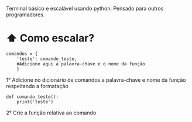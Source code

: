 Terminal básico e escalável usando python. Pensado para outros programadores. 

# ⬆ Como escalar?

```
comandos = {
    'teste': comando_teste,
    #Adicione aqui a palavra-chave e o nome da função
    }
```
1° Adicione no dicionário de comandos a palavra-chave e nome da função respeitando a formatação
```
def comando_teste():
    print('teste')
```
2° Crie a função relativa ao comando



